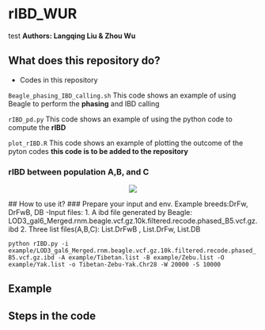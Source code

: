 # rIBD_WUR
test
**Authors: Langqing Liu & Zhou Wu**
## What does this repository do?
- Codes in this repository

`Beagle_phasing_IBD_calling.sh` This code shows an example of using Beagle to perform the **phasing** and IBD calling

`rIBD_pd.py` This code shows an example of using the python code to compute the **rIBD**

`plot_rIBD.R` This code shows an example of plotting the outcome of the pyton codes **this code is to be added to the repository**

### rIBD between population A,B, and C
<p align="center">
  <img src="https://github.com/wzuhou/rIBD_WUR/blob/main/Github_rIBD.tif">
</p>
## How to use it?
### Prepare your input and env.
Example breeds:DrFw, DrFwB, DB
-Input files:
1. A ibd file generated by Beagle: LOD3_gal6_Merged.rnm.beagle.vcf.gz.10k.filtered.recode.phased_B5.vcf.gz.ibd
2. Three list files(A,B,C): List.DrFwB , List.DrFw, List.DB

`python rIBD.py -i example/LOD3_gal6_Merged.rnm.beagle.vcf.gz.10k.filtered.recode.phased_B5.vcf.gz.ibd -A example/Tibetan.list -B example/Zebu.list -O example/Yak.list -o Tibetan-Zebu-Yak.Chr28 -W 20000 -S 10000`


## Example

## Steps in the code
